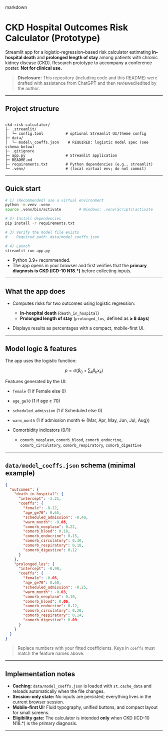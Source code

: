 markdown
# CKD Hospital Outcomes Risk Calculator (Prototype)

Streamlit app for a logistic-regression–based risk calculator estimating **in-hospital death** and **prolonged length of stay** among patients with chronic kidney disease (CKD). Research prototype to accompany a conference poster. **Not for clinical use.**

> **Disclosure:** This repository (including code and this README) were drafted with assistance from ChatGPT and then reviewed/edited by the author.

---

## Project structure

```

ckd-risk-calculator/
├─ .streamlit/
│  └─ config.toml          # optional Streamlit UI/theme config
├─ data/
│  └─ model\_coeffs.json    # REQUIRED: logistic model spec (see schema below)
├─ .gitignore
├─ app.py                  # Streamlit application
├─ README.md
├─ requirements.txt        # Python dependencies (e.g., streamlit)
└─ .venv/                  # (local virtual env; do not commit)

```

---

## Quick start

```bash
# 1) (Recommended) use a virtual environment
python -m venv .venv
source .venv/bin/activate        # Windows: .venv\Scripts\activate

# 2) Install dependencies
pip install -r requirements.txt  

# 3) Verify the model file exists
#    Required path: data/model_coeffs.json

# 4) Launch
streamlit run app.py
````

* Python 3.9+ recommended.
* The app opens in your browser and first verifies that the **primary diagnosis is CKD (ICD-10 N18.\*)** before collecting inputs.

---

## What the app does

* Computes risks for two outcomes using logistic regression:

  * **In-hospital death** (`death_in_hospital`)
  * **Prolonged length of stay** (`prolonged_los`, defined as **≥ 8 days**)
* Displays results as percentages with a compact, mobile-first UI.

---

## Model logic & features

The app uses the logistic function:

$$
p = \sigma(\beta_0 + \sum_k \beta_k x_k)
$$

Features generated by the UI:

* `female` (1 if Female else 0)
* `age_ge70` (1 if age ≥ 70)
* `scheduled_admission` (1 if Scheduled else 0)
* `warm_month` (1 if admission month ∈ {Mar, Apr, May, Jun, Jul, Aug})
* Comorbidity indicators (0/1):

  * `comorb_neoplasm`, `comorb_blood`, `comorb_endocrine`,
    `comorb_circulatory`, `comorb_respiratory`, `comorb_digestive`

---

## `data/model_coeffs.json` schema (minimal example)

```json
{
  "outcomes": {
    "death_in_hospital": {
      "intercept": -3.21,
      "coeffs": {
        "female": -0.12,
        "age_ge70": 0.65,
        "scheduled_admission": -0.40,
        "warm_month": -0.08,
        "comorb_neoplasm": 0.22,
        "comorb_blood": 0.10,
        "comorb_endocrine": 0.15,
        "comorb_circulatory": 0.30,
        "comorb_respiratory": 0.18,
        "comorb_digestive": 0.12
      }
    },
    "prolonged_los": {
      "intercept": -0.90,
      "coeffs": {
        "female": -0.05,
        "age_ge70": 0.40,
        "scheduled_admission": -0.25,
        "warm_month": -0.03,
        "comorb_neoplasm": 0.10,
        "comorb_blood": 0.06,
        "comorb_endocrine": 0.12,
        "comorb_circulatory": 0.20,
        "comorb_respiratory": 0.14,
        "comorb_digestive": 0.09
      }
    }
  }
}
```

> Replace numbers with your fitted coefficients. Keys in `coeffs` must match the feature names above.

---

## Implementation notes

* **Caching:** `data/model_coeffs.json` is loaded with `st.cache_data` and reloads automatically when the file changes.
* **Session-only state:** No inputs are persisted; everything lives in the current browser session.
* **Mobile-first UI:** Fluid typography, unified buttons, and compact layout for small screens.
* **Eligibility gate:** The calculator is intended **only** when CKD (ICD-10 N18.\*) is the primary diagnosis.

---
